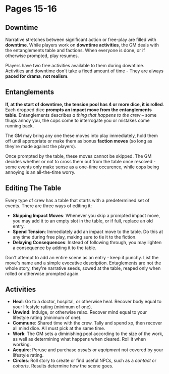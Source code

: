 # Pages 15-16

## Downtime

Narrative stretches between significant action or free-play are filled with **downtime**. While players work on **downtime activities**, the GM deals with the entanglements table and factions. When everyone is done, or if otherwise prompted, play resumes.

Players have two free activities available to them during downtime. Activities and downtime don't take a fixed amount of time - They are always **paced for drama**, **not realism**.

## Entanglements

**If, at the start of downtime, the tension pool has 4 or more dice, it is rolled**. Each dropped dice **prompts an impact move from the entanglements table**. Entanglements describes _a thing that happens to the crew_ – some thugs annoy you, the cops come to interrogate you or mistakes come running back.

The GM may bring any one these moves into play immediately, hold them off until appropriate or make them as bonus **faction moves** (so long as they're made against the players).

Once prompted by the table, these moves cannot be skipped. The GM decides whether or not to cross them out from the table once resolved - some events only make sense as a one-time occurence, while cops being annoying is an all-the-time worry.

## Editing The Table

Every type of crew has a table that starts with a predetermined set of events. There are three ways of editing it:

- **Skipping Impact Moves**: Whenever you skip a prompted impact move, you may add it to an empty slot in the table, or if full, replace an old entry.
- **Spend Tension**: Immediately add an impact move to the table. Do this at any time during free play, making sure to tie it to the fiction.
- **Delaying Consequences**: Instead of following through, you may lighten a consequence by adding it to the table.

Don't attempt to add an entire scene as an entry - keep it punchy. List the move's name and a simple evocative description. Entaglements are not the whole story, they're narrative seeds, sowed at the table, reaped only when rolled or otherwise prompted again.

## Activities

- **Heal**: Go to a doctor, hospital, or otherwise heal. Recover body equal to your lifestyle rating (minimum of one).
- **Unwind**: Indulge, or otherwise relax. Recover mind equal to your lifestyle rating (minimum of one).
- **Commune**: Shared time with the crew. Tally and spend xp, then recover all mind dice. All must pick at the same time.
- **Work**: The GM sets a diminishing pool according to the size of the work, as well as determining what happens when cleared. Roll it when working.
- **Acquire**: Peruse and purchase _assets_ or _equipment_ not covered by your lifestyle rating.
- **Circles**: Roll story to create or find useful NPCs, such as a _contact_ or _cohorts_. Results determine how the scene goes.
